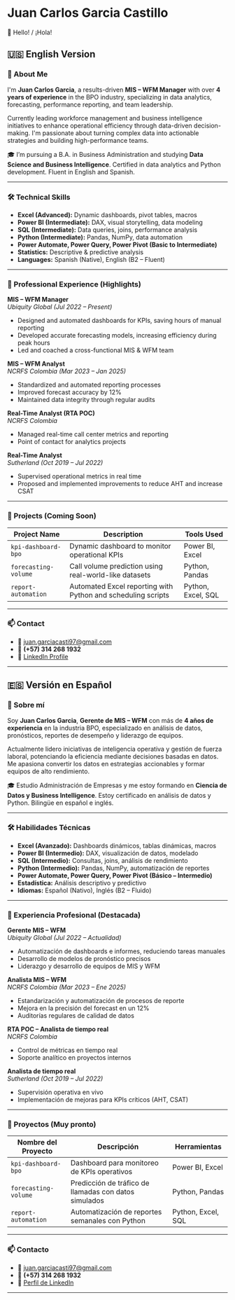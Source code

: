 # Juan Carlos Garcia Castillo

👋 Hello! / ¡Hola!

## 🇺🇸 English Version

### 📍 About Me

I'm **Juan Carlos Garcia**, a results-driven **MIS – WFM Manager** with over **4 years of experience** in the BPO industry, specializing in data analytics, forecasting, performance reporting, and team leadership.

Currently leading workforce management and business intelligence initiatives to enhance operational efficiency through data-driven decision-making. I'm passionate about turning complex data into actionable strategies and building high-performance teams.

🎓 I’m pursuing a B.A. in Business Administration and studying **Data Science and Business Intelligence**. Certified in data analytics and Python development. Fluent in English and Spanish.

---

### 🛠️ Technical Skills

- **Excel (Advanced):** Dynamic dashboards, pivot tables, macros  
- **Power BI (Intermediate):** DAX, visual storytelling, data modeling  
- **SQL (Intermediate):** Data queries, joins, performance analysis  
- **Python (Intermediate):** Pandas, NumPy, data automation  
- **Power Automate, Power Query, Power Pivot (Basic to Intermediate)**  
- **Statistics:** Descriptive & predictive analysis  
- **Languages:** Spanish (Native), English (B2 – Fluent)

---

### 💼 Professional Experience (Highlights)

**MIS – WFM Manager**  
*Ubiquity Global (Jul 2022 – Present)*  
- Designed and automated dashboards for KPIs, saving hours of manual reporting  
- Developed accurate forecasting models, increasing efficiency during peak hours  
- Led and coached a cross-functional MIS & WFM team  

**MIS – WFM Analyst**  
*NCRFS Colombia (Mar 2023 – Jan 2025)*  
- Standardized and automated reporting processes  
- Improved forecast accuracy by 12%  
- Maintained data integrity through regular audits  

**Real-Time Analyst (RTA POC)**  
*NCRFS Colombia*  
- Managed real-time call center metrics and reporting  
- Point of contact for analytics projects  

**Real-Time Analyst**  
*Sutherland (Oct 2019 – Jul 2022)*  
- Supervised operational metrics in real time  
- Proposed and implemented improvements to reduce AHT and increase CSAT  

---

### 📂 Projects (Coming Soon)

| Project Name            | Description                                                  | Tools Used           |
|-------------------------|--------------------------------------------------------------|----------------------|
| `kpi-dashboard-bpo`     | Dynamic dashboard to monitor operational KPIs                | Power BI, Excel      |
| `forecasting-volume`    | Call volume prediction using real-world-like datasets        | Python, Pandas       |
| `report-automation`     | Automated Excel reporting with Python and scheduling scripts | Python, Excel, SQL   |

---

### 📫 Contact

- 📧 juan.garciacasti97@gmail.com  
- 📱 **(+57) 314 268 1932**  
- 💼 [LinkedIn Profile](https://www.linkedin.com/in/juan-carlos-garcia-castillo-93304a212/)  

---

## 🇪🇸 Versión en Español

### 📍 Sobre mí

Soy **Juan Carlos Garcia**, **Gerente de MIS – WFM** con más de **4 años de experiencia** en la industria BPO, especializado en análisis de datos, pronósticos, reportes de desempeño y liderazgo de equipos.

Actualmente lidero iniciativas de inteligencia operativa y gestión de fuerza laboral, potenciando la eficiencia mediante decisiones basadas en datos. Me apasiona convertir los datos en estrategias accionables y formar equipos de alto rendimiento.

🎓 Estudio Administración de Empresas y me estoy formando en **Ciencia de Datos y Business Intelligence**. Estoy certificado en análisis de datos y Python. Bilingüe en español e inglés.

---

### 🛠️ Habilidades Técnicas

- **Excel (Avanzado):** Dashboards dinámicos, tablas dinámicas, macros  
- **Power BI (Intermedio):** DAX, visualización de datos, modelado  
- **SQL (Intermedio):** Consultas, joins, análisis de rendimiento  
- **Python (Intermedio):** Pandas, NumPy, automatización de reportes  
- **Power Automate, Power Query, Power Pivot (Básico – Intermedio)**  
- **Estadística:** Análisis descriptivo y predictivo  
- **Idiomas:** Español (Nativo), Inglés (B2 – Fluido)

---

### 💼 Experiencia Profesional (Destacada)

**Gerente MIS – WFM**  
*Ubiquity Global (Jul 2022 – Actualidad)*  
- Automatización de dashboards e informes, reduciendo tareas manuales  
- Desarrollo de modelos de pronóstico precisos  
- Liderazgo y desarrollo de equipos de MIS y WFM  

**Analista MIS – WFM**  
*NCRFS Colombia (Mar 2023 – Ene 2025)*  
- Estandarización y automatización de procesos de reporte  
- Mejora en la precisión del forecast en un 12%  
- Auditorías regulares de calidad de datos  

**RTA POC – Analista de tiempo real**  
*NCRFS Colombia*  
- Control de métricas en tiempo real  
- Soporte analítico en proyectos internos  

**Analista de tiempo real**  
*Sutherland (Oct 2019 – Jul 2022)*  
- Supervisión operativa en vivo  
- Implementación de mejoras para KPIs críticos (AHT, CSAT)

---

### 📂 Proyectos (Muy pronto)

| Nombre del Proyecto     | Descripción                                                  | Herramientas         |
|-------------------------|--------------------------------------------------------------|----------------------|
| `kpi-dashboard-bpo`     | Dashboard para monitoreo de KPIs operativos                  | Power BI, Excel      |
| `forecasting-volume`    | Predicción de tráfico de llamadas con datos simulados        | Python, Pandas       |
| `report-automation`     | Automatización de reportes semanales con Python              | Python, Excel, SQL   |

---

### 📫 Contacto

- 📧 juan.garciacasti97@gmail.com  
- 📱 **(+57) 314 268 1932**  
- 💼 [Perfil de LinkedIn](https://www.linkedin.com/in/juan-carlos-garcia-castillo-93304a212/)  

---


